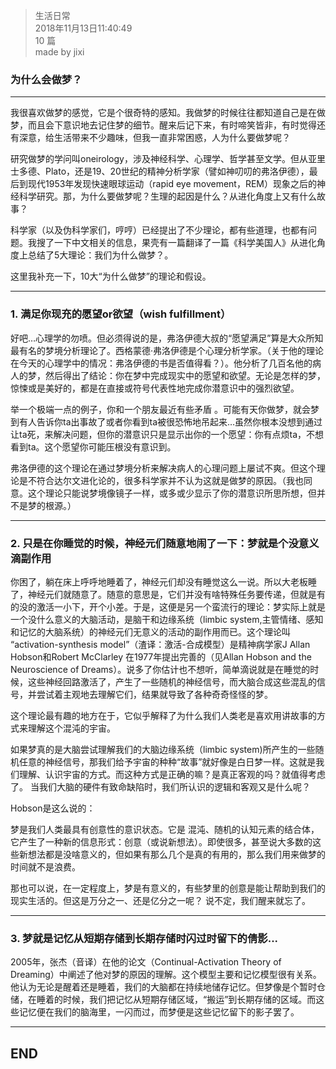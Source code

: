 > 生活日常  
> 2018年11月13日11:40:49         
> 10 篇  
>made by jixi

### 为什么会做梦？


----------

我很喜欢做梦的感觉，它是个很奇特的感知。我做梦的时候往往都知道自己是在做梦，而且会下意识地去记住梦的细节。醒来后记下来，有时啼笑皆非，有时觉得还有深意，给生活带来不少趣味，但我一直非常困惑，人为什么要做梦呢？  

研究做梦的学问叫oneirology，涉及神经科学、心理学、哲学甚至文学。但从亚里士多德、Plato，还是19、20世纪的精神分析学家（譬如神叨叨的弗洛伊德），最后到现代1953年发现快速眼球运动（rapid eye movement，REM）现象之后的神经科学研究。那，为什么要做梦呢？生理的起因是什么？从进化角度上又有什么故事？  

科学家（以及伪科学家们，哼哼）已经提出了不少理论，都有些道理，也都有问题。我搜了一下中文相关的信息，果壳有一篇翻译了一篇《科学美国人》从进化角度上总结了5大理论：我们为什么做梦？。  


这里我补充一下，10大“为什么做梦”的理论和假设。  


----------


### 1. 满足你现充的愿望or欲望（wish fulfillment）

好吧…心理学的勿喷。但必须得说的是，弗洛伊德大叔的“愿望满足”算是大众所知最有名的梦境分析理论了。西格蒙德·弗洛伊德是个心理分析学家。（关于他的理论在今天的心理学中的情况：弗洛伊德的书是否值得看？）。他分析了几百名他的病人的梦，然后得出了结论：你在梦中完成现实中的愿望和欲望。无论是怎样的梦，惊悚或是美好的，都是在直接或符号代表性地完成你潜意识中的强烈欲望。  


举一个极端一点的例子，你和一个朋友最近有些矛盾 。可能有天你做梦，就会梦到有人告诉你ta出事故了或者你看到ta被很恐怖地吊起来…虽然你根本没想到通过让ta死，来解决问题，但你的潜意识只是显示出你的一个愿望：你有点烦ta，不想看到ta。这个愿望你可能压根没有意识到。  


弗洛伊德的这个理论在通过梦境分析来解决病人的心理问题上屡试不爽。但这个理论是不符合达尔文进化论的，很多科学家并不认为这就是做梦的原因。（我也同意。这个理论只能说梦境像镜子一样，或多或少显示了你的潜意识所思所想，但并不是梦的根源。）  


----------
### 2. 只是在你睡觉的时候，神经元们随意地闹了一下：梦就是个没意义滴副作用

你困了，躺在床上呼呼地睡着了，神经元们却没有睡觉这么一说。所以大老板睡了，神经元们就随意了。随意的意思是，它们并没有啥特殊任务要传递，但就是有的没的激活一小下，开个小差。于是，这便是另一个蛮流行的理论：梦实际上就是一个没什么意义的大脑活动，是脑干和边缘系统（limbic system,主管情绪、感知和记忆的大脑系统）的神经元们无意义的活动的副作用而已。这个理论叫 “activation-synthesis model”（渣译：激活-合成模型）是精神病学家J Allan Hobson和Robert McClarley 在1977年提出完善的（见Allan Hobson and the Neuroscience of Dreams）。说多了你估计也不想听，简单滴说就是在睡觉的时候，这些神经回路激活了，产生了一些随机的神经信号，而大脑合成这些混乱的信号，并尝试着主观地去理解它们，结果就导致了各种奇奇怪怪的梦。  

这个理论最有趣的地方在于，它似乎解释了为什么我们人类老是喜欢用讲故事的方式来理解这个混沌的宇宙。  

如果梦真的是大脑尝试理解我们的大脑边缘系统（limbic system)所产生的一些随机任意的神经信号，那我们给予宇宙的种种“故事”就好像是白日梦一样。这就是我们理解、认识宇宙的方式。而这种方式是正确的嘛？是真正客观的吗？就值得考虑了。 当我们大脑的硬件有致命缺陷时，我们所认识的逻辑和客观又是什么呢？  

Hobson是这么说的：  

梦是我们人类最具有创意性的意识状态。它是 混沌、随机的认知元素的结合体，它产生了一种新的信息形式：创意（或说新想法）。即使很多，甚至说大多数的这些新想法都是没啥意义的，但如果有那么几个是真的有用的，那么我们用来做梦的时间就不是浪费。  

那也可以说，在一定程度上，梦是有意义的，有些梦里的创意是能让帮助到我们的现实生活的。但这是万分之一、还是亿分之一呢？   说不定，我们醒来就忘了。  


----------


### 3. 梦就是记忆从短期存储到长期存储时闪过时留下的倩影...
2005年，张杰（音译）在他的论文（Continual-Activation Theory of Dreaming）中阐述了他对梦的原因的理解。这个模型主要和记忆模型很有关系。他认为无论是醒着还是睡着，我们的大脑都在持续地储存记忆。但梦像是个暂时仓储，在睡着的时候，我们把记忆从短期存储区域，“搬运”到长期存储的区域。而这些记忆便在我们的脑海里，一闪而过，而梦便是这些记忆留下的影子罢了。

----------
## END

